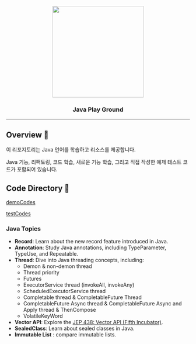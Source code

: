 
<div align="center">
<img src="https://user-images.githubusercontent.com/61622657/230389896-14015459-6050-429e-b563-e2fdecaabbfb.jpeg" width="250" height="250">
<h3>Java Play Ground</h3>
</div>

***

## Overview 🌟

이 리포지토리는 Java 언어를 학습하고  리소스를 제공합니다. 

Java 기능, 리팩토링, 코드 학습, 새로운 기능 학습, 그리고 직접 작성한 예제 테스트 코드가 포함되어 있습니다.

## Code Directory 📁

[demoCodes](https://github.com/christopher3810/JavaAndKotlin/tree/master/Java_Feature_Test/demo/src/main/java/com/javafeature/demo)

[testCodes](https://github.com/christopher3810/JavaPlayGround/tree/master/Java_Feature_Test/demo/src/test/java/com/javafeature/test)

### Java Topics

-   **Record**: Learn about the new record feature introduced in Java.
-   **Annotation**: Study Java annotations, including TypeParameter, TypeUse, and Repeatable.
-   **Thread**: Dive into Java threading concepts, including:
    -   Demon & non-demon thread
    -   Thread priority
    -   Futures
    -   ExecutorService thread (invokeAll, invokeAny)
    -   ScheduledExecutorService thread
    -   Completable thread & CompletableFuture Thread
    -   CompletableFuture Async thread & CompletableFuture Async and Apply thread & ThenCompose
    -   VolatileKeyWord
-   **Vector API**: Explore the [JEP 438: Vector API (Fifth Incubator)](https://openjdk.org/jeps/438).
-   **SealedClass**: Learn about sealed classes in Java.
-   **Immutable List** : compare immutable lists.
